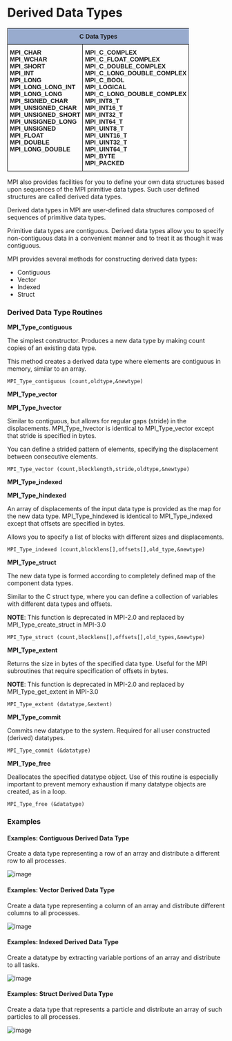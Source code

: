 # Derived Data Types

<table style="border-collapse:collapse;border-spacing:0" class="tg">
  <thead>
    <tr>
      <th style="background-color:#98ABCE;border-color:black;border-style:solid;border-width:1px;font-family:Arial, sans-serif;font-size:14px;font-weight:bold;overflow:hidden;padding:10px 5px;position:-webkit-sticky;position:sticky;text-align:center;top:-1px;vertical-align:middle;will-change:transform;word-break:normal" colspan="2">
        <span style="background-color:#98ABCE">C Data Types</span>
      </th>
    </tr>
  </thead>
  <tbody>
    <tr>
      <td style="border-color:black;border-style:solid;border-width:1px;font-family:Arial, sans-serif;font-size:14px;font-weight:bold;overflow:hidden;padding:10px 5px;text-align:left;vertical-align:top;word-break:normal">
        <span style="font-weight:bold">MPI_CHAR </span><br>
        <span style="font-weight:bold">MPI_WCHAR </span><br>
        <span style="font-weight:bold">MPI_SHORT </span><br>
        <span style="font-weight:bold">MPI_INT </span><br>
        <span style="font-weight:bold">MPI_LONG </span><br>
        <span style="font-weight:bold">MPI_LONG_LONG_INT  </span><br>
        <span style="font-weight:bold">MPI_LONG_LONG	 	  </span><br>
        <span style="font-weight:bold">MPI_SIGNED_CHAR </span><br>
        <span style="font-weight:bold">MPI_UNSIGNED_CHAR </span><br>
        <span style="font-weight:bold">MPI_UNSIGNED_SHORT </span><br>
        <span style="font-weight:bold">MPI_UNSIGNED_LONG</span><br>
        <span style="font-weight:bold">MPI_UNSIGNED </span><br>
        <span style="font-weight:bold">MPI_FLOAT </span><br>
        <span style="font-weight:bold">MPI_DOUBLE</span><br>
        <span style="font-weight:bold">MPI_LONG_DOUBLE </span>
      </td>
      <td style="border-color:black;border-style:solid;border-width:1px;font-family:Arial, sans-serif;font-size:14px;font-weight:bold;overflow:hidden;padding:10px 5px;text-align:left;vertical-align:top;word-break:normal">
        <span style="font-weight:bold">MPI_C_COMPLEX </span><br>
        <span style="font-weight:bold">MPI_C_FLOAT_COMPLEX </span><br>
        <span style="font-weight:bold">MPI_C_DOUBLE_COMPLEX </span><br>
        <span style="font-weight:bold">MPI_C_LONG_DOUBLE_COMPLEX	 	  </span><br>
        <span style="font-weight:bold">MPI_C_BOOL </span><br>
        <span style="font-weight:bold">MPI_LOGICAL </span><br>
        <span style="font-weight:bold">MPI_C_LONG_DOUBLE_COMPLEX 	 </span><br>
        <span style="font-weight:bold">MPI_INT8_T  </span><br>
        <span style="font-weight:bold">MPI_INT16_T </span><br>
        <span style="font-weight:bold">MPI_INT32_T </span><br>
        <span style="font-weight:bold">MPI_INT64_T	 	  </span><br>
        <span style="font-weight:bold">MPI_UINT8_T  </span><br>
        <span style="font-weight:bold">MPI_UINT16_T  </span><br>
        <span style="font-weight:bold">MPI_UINT32_T  </span><br>
        <span style="font-weight:bold">MPI_UINT64_T </span><br>
        <span style="font-weight:bold">MPI_BYTE </span><br>
        <span style="font-weight:bold">MPI_PACKED </span>
      </td>
    </tr>
  </tbody>
</table>


MPI also provides facilities for you to define your own data structures based upon sequences of the MPI primitive data types. Such user defined structures are called derived data types.

Derived data types in MPI are user-defined data structures composed of sequences of primitive data types.

Primitive data types are contiguous. Derived data types allow you to specify non-contiguous data in a convenient manner and to treat it as though it was contiguous.

MPI provides several methods for constructing derived data types:
* Contiguous
* Vector
* Indexed
* Struct

### Derived Data Type Routines

**MPI_Type_contiguous**

The simplest constructor. Produces a new data type by making count copies of an existing data type.

This method creates a derived data type where elements are contiguous in memory, similar to an array.


```
MPI_Type_contiguous (count,oldtype,&newtype)
```

**MPI_Type_vector**

**MPI_Type_hvector**

Similar to contiguous, but allows for regular gaps (stride) in the displacements. MPI_Type_hvector is identical to MPI_Type_vector except that stride is specified in bytes.

You can define a strided pattern of elements, specifying the displacement between consecutive elements.

```
MPI_Type_vector (count,blocklength,stride,oldtype,&newtype)
```

**MPI_Type_indexed**

**MPI_Type_hindexed**

An array of displacements of the input data type is provided as the map for the new data type. MPI_Type_hindexed is identical to MPI_Type_indexed except that offsets are specified in bytes.

Allows you to specify a list of blocks with different sizes and displacements.

```
MPI_Type_indexed (count,blocklens[],offsets[],old_type,&newtype)
```

**MPI_Type_struct**

The new data type is formed according to completely defined map of the component data types.

Similar to the C struct type, where you can define a collection of variables with different data types and offsets.

**NOTE**: This function is deprecated in MPI-2.0 and replaced by MPI_Type_create_struct in MPI-3.0

```
MPI_Type_struct (count,blocklens[],offsets[],old_types,&newtype)
```

**MPI_Type_extent**

Returns the size in bytes of the specified data type. Useful for the MPI subroutines that require specification of offsets in bytes.

**NOTE**: This function is deprecated in MPI-2.0 and replaced by MPI_Type_get_extent in MPI-3.0

```
MPI_Type_extent (datatype,&extent)
```

**MPI_Type_commit**

Commits new datatype to the system. Required for all user constructed (derived) datatypes.

```
MPI_Type_commit (&datatype)
```

**MPI_Type_free**

Deallocates the specified datatype object. Use of this routine is especially important to prevent memory exhaustion if many datatype objects are created, as in a loop.

```
MPI_Type_free (&datatype)
```

### Examples

#### Examples: Contiguous Derived Data Type

Create a data type representing a row of an array and distribute a different row to all processes.

![image](MPI_Type_contiguous.gif)

#### Examples: Vector Derived Data Type

Create a data type representing a column of an array and distribute different columns to all processes.

![image](MPI_Type_vector.gif)

#### Examples: Indexed Derived Data Type

Create a datatype by extracting variable portions of an array and distribute to all tasks.

![image](MPI_Type_indexed.gif)

#### Examples: Struct Derived Data Type

Create a data type that represents a particle and distribute an array of such particles to all processes.

![image](MPI_Type_struct.gif)
